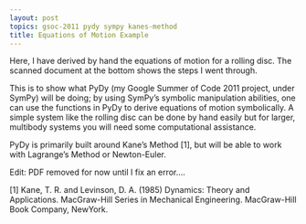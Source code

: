 ```yaml
---
layout: post
topics: gsoc-2011 pydy sympy kanes-method
title: Equations of Motion Example
---
```


Here, I have derived by hand the equations of motion for a rolling disc.  The
scanned document at the bottom shows the steps I went through.

This is to show what PyDy (my Google Summer of Code 2011 project, under SymPy)
will be doing; by using SymPy’s symbolic manipulation abilities, one can use
the functions in PyDy to derive equations of motion symbolically.  A simple
system like the rolling disc can be done by hand easily but for larger,
multibody systems you will need some computational assistance.

PyDy is primarily built around Kane’s Method [1], but will be able to work
with Lagrange’s Method or Newton-Euler.

Edit: PDF removed for now until I fix an error….

[1] Kane, T. R. and Levinson, D. A. (1985)  Dynamics: Theory and
Applications.  MacGraw-Hill Series in Mechanical Engineering. MacGraw-Hill Book
Company, NewYork.
